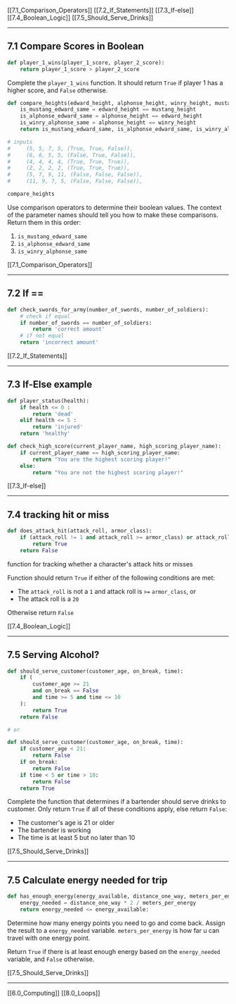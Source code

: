 [[7.1_Comparison_Operators]]
[[7.2_If_Statements]]
[[7.3_If-else]]
[[7.4_Boolean_Logic]]
[[7.5_Should_Serve_Drinks]]

---
## 7.1 Compare Scores in Boolean

``` python
def player_1_wins(player_1_score, player_2_score):
    return player_1_score > player_2_score
```

Complete the `player_1_wins` function.
It should return `True` if player 1 has a higher score, and `False` otherwise.

``` python
def compare_heights(edward_height, alphonse_height, winry_height, mustang_height):
    is_mustang_edward_same = edward_height == mustang_height
    is_alphonse_edward_same = alphonse_height == edward_height
    is_winry_alphonse_same = alphonse_height == winry_height
    return is_mustang_edward_same, is_alphonse_edward_same, is_winry_alphonse_same

# inputs
#     (5, 5, 7, 5, (True, True, False)),
#     (6, 6, 5, 5, (False, True, False)),
#     (4, 4, 4, 4, (True, True, True)),
#     (2, 2, 2, 2, (True, True, True)),
#     (5, 7, 9, 11, (False, False, False)),
#     (11, 9, 7, 5, (False, False, False)),

compare_heights
```

Use comparison operators to determine their boolean values.
The context of the parameter names should tell you how to make these comparisons.
Return them in this order:

1. `is_mustang_edward_same`
2. `is_alphonse_edward_same`
3. `is_winry_alphonse_same`

[[7.1_Comparison_Operators]]

---
##  7.2 If ==

``` python
def check_swords_for_army(number_of_swords, number_of_soldiers):
	# check if equal
    if number_of_swords == number_of_soldiers:
        return 'correct amount'
    # if not equal 
    return 'incorrect amount'
```

[[7.2_If_Statements]]

---
## 7.3 If-Else example

``` python
def player_status(health):
    if health <= 0 :
        return 'dead'
    elif health <= 5 :
        return 'injured'
    return 'healthy'
```

``` python
def check_high_score(current_player_name, high_scoring_player_name):
    if current_player_name == high_scoring_player_name:
        return "You are the highest scoring player!"
    else:
        return "You are not the highest scoring player!"
```

[[7.3_If-else]]

---
## 7.4 tracking hit or miss

``` python
def does_attack_hit(attack_roll, armor_class):
    if (attack_roll != 1 and attack_roll >= armor_class) or attack_roll == 20:
        return True
    return False
```

function for tracking whether a character's attack hits or misses

Function should return `True` if either of the following conditions are met:
- The `attack_roll` is not a `1` and attack roll is `>=` `armor_class`, or
- The attack roll is a `20` 

Otherwise return `False` 

[[7.4_Boolean_Logic]]

---
## 7.5 Serving Alcohol?

``` python
def should_serve_customer(customer_age, on_break, time):
    if (
        customer_age >= 21
        and on_break == False
        and time >= 5 and time <= 10
    ):
        return True
    return False

# or

def should_serve_customer(customer_age, on_break, time):
	if customer_age < 21:
		return False
	if on_break:
		return False
	if time < 5 or time > 10:
		return False
	return True
```

Complete the function that determines if a bartender should serve drinks to customer.
Only return `True` if all of these conditions apply, else return `False`:
- The customer's age is 21 or older
- The bartender is working
- The time is at least 5 but no later than 10

[[7.5_Should_Serve_Drinks]]

---
## 7.5 Calculate energy needed for trip

``` python
def has_enough_energy(energy_available, distance_one_way, meters_per_energy):
    energy_needed = distance_one_way * 2 / meters_per_energy
    return energy_needed <= energy_available:
```

Determine how many energy points you need to go and come back.
Assign the result to a `energy_needed` variable. 
`meters_per_energy` is how far u can travel with one energy point.

Return `True` if there is at least enough energy based on the `energy_needed` variable, 
and `False` otherwise.

[[7.5_Should_Serve_Drinks]]

---
[[6.0_Computing]]
[[8.0_Loops]]